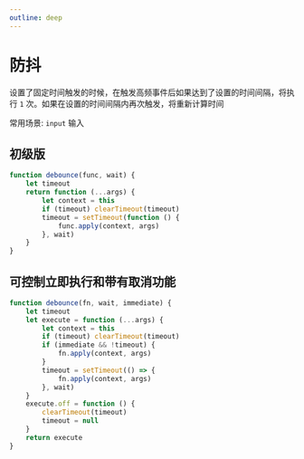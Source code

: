 ```yaml
---
outline: deep
---
```


# 防抖

设置了固定时间触发的时候，在触发高频事件后如果达到了设置的时间间隔，将执行 `1` 次。如果在设置的时间间隔内再次触发，将重新计算时间

常用场景: `input` 输入

## 初级版

```javascript
function debounce(func, wait) {
    let timeout
    return function (...args) {
        let context = this
        if (timeout) clearTimeout(timeout)
        timeout = setTimeout(function () {
            func.apply(context, args)
        }, wait)
    }
}
```

## 可控制立即执行和带有取消功能

```javascript
function debounce(fn, wait, immediate) {
    let timeout
    let execute = function (...args) {
        let context = this
        if (timeout) clearTimeout(timeout)
        if (immediate && !timeout) {
            fn.apply(context, args)
        }
        timeout = setTimeout(() => {
            fn.apply(context, args)
        }, wait)
    }
    execute.off = function () {
        clearTimeout(timeout)
        timeout = null
    }
    return execute
}
```